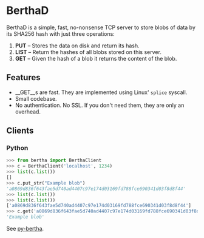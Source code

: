 BerthaD
=======

BerthaD is a simple, fast, no-nonsense TCP server to store blobs of data
by its SHA256 hash with just three operations:

1. __PUT__ – Stores the data on disk and return its hash.
2.  __LIST__ – Return the hashes of all blobs stored on this server.
3.  __GET__ – Given the hash of a blob it returns the content of the blob.

Features
--------
* __GET__s are fast.  They are implemented using Linux' `splice` syscall.
* Small codebase.
* No authentication.  No SSL.  If you don't need them, they are only
  an overhead.

Clients
-------
### Python
```python
>>> from bertha import BerthaClient
>>> c = BerthaClient('localhost', 1234)
>>> list(c.list())
[]
>>> c.put_str("Example blob")
'a0869d836f643fae5d740ad4407c97e174d03169fd788fce690341d03f8d8f44'
>>> list(c.list())
>>> list(c.list())
['a0869d836f643fae5d740ad4407c97e174d03169fd788fce690341d03f8d8f44']
>>> c.get('a0869d836f643fae5d740ad4407c97e174d03169fd788fce690341d03f8d8f44').read()
'Example blob'
```
See [py-bertha].

[py-bertha]: http://github.com/bwesterb/py-bertha
